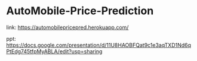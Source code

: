 # AutoMobile-Price-Prediction
link: https://automobilepricepred.herokuapp.com/

ppt: https://docs.google.com/presentation/d/11U8HAOBFQat9c1e3aqTXD1Nd6qPtEdg745tfpMyABLA/edit?usp=sharing

